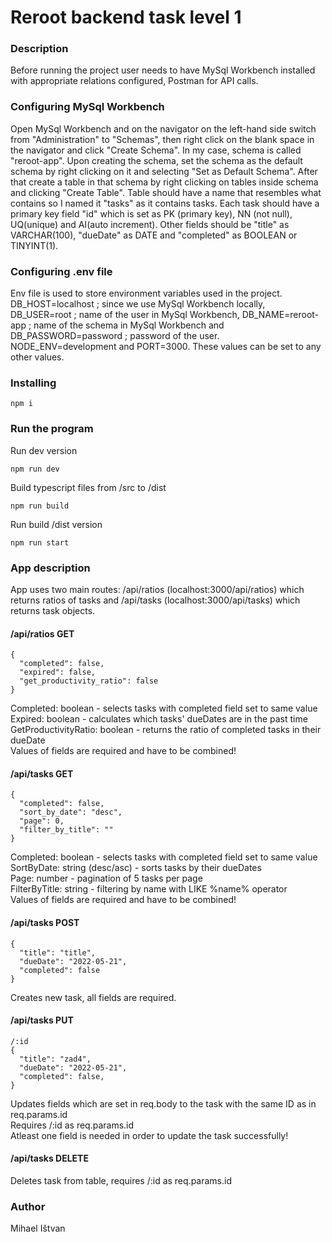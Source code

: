 # Reroot backend task level 1 

### Description
Before running the project user needs to have MySql Workbench installed with appropriate relations configured, Postman for API calls.

### Configuring MySql Workbench

Open MySql Workbench and on the navigator on the left-hand side switch from "Administration" to "Schemas", then right click on the blank space in the navigator and click "Create Schema". In my case, schema is called "reroot-app". Upon creating the schema, set the schema as the default schema by right clicking on it and selecting "Set as Default Schema". After that create a table in that schema by right clicking on tables inside schema and clicking "Create Table". Table should have a name that resembles what contains so I named it "tasks" as it contains tasks. Each task should have a primary key field "id" which is set as PK (primary key), NN (not null), UQ(unique) and AI(auto increment). Other fields should be "title" as VARCHAR(100), "dueDate" as DATE and "completed" as BOOLEAN or TINYINT(1). 

### Configuring .env file

Env file is used to store environment variables used in the project. DB_HOST=localhost ; since we use MySql Workbench locally, DB_USER=root ; name of the user in MySql Workbench, DB_NAME=reroot-app ; name of the schema in MySql Workbench and DB_PASSWORD=password ; password of the user. NODE_ENV=development and PORT=3000. These values can be set to any other values. 

### Installing

```
npm i
```

### Run the program

Run dev version
```
npm run dev
```

Build typescript files from /src to /dist
```
npm run build
```

Run build /dist version
```
npm run start
```

### App description

App uses two main routes: /api/ratios (localhost:3000/api/ratios) which returns ratios of tasks and /api/tasks (localhost:3000/api/tasks) which returns task objects.

#### /api/ratios GET
```
{
  "completed": false,
  "expired": false,
  "get_productivity_ratio": false
}
```
Completed: boolean - selects tasks with completed field set to same value\
Expired: boolean - calculates which tasks' dueDates are in the past time\
GetProductivityRatio: boolean - returns the ratio of completed tasks in their dueDate\
Values of fields are required and have to be combined!

#### /api/tasks GET
```
{
  "completed": false,
  "sort_by_date": "desc",
  "page": 0,
  "filter_by_title": ""
}
```
Completed: boolean - selects tasks with completed field set to same value\
SortByDate: string (desc/asc) - sorts tasks by their dueDates\
Page: number - pagination of 5 tasks per page\
FilterByTitle: string - filtering by name with LIKE %name% operator\
Values of fields are required and have to be combined!

#### /api/tasks POST
```
{
  "title": "title",
  "dueDate": "2022-05-21",
  "completed": false
}
```
Creates new task, all fields are required.  

#### /api/tasks PUT
```
/:id
{
  "title": "zad4",
  "dueDate": "2022-05-21",
  "completed": false,
}
```
Updates fields which are set in req.body to the task with the same ID as in req.params.id\
Requires /:id as req.params.id\
Atleast one field is needed in order to update the task successfully!

#### /api/tasks DELETE
Deletes task from table, requires /:id as req.params.id

### Author

Mihael Ištvan
